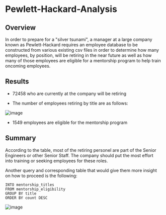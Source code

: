 # Pewlett-Hackard-Analysis
## Overview
In order to prepare for a "silver tsunami", a manager at a large company known as Pewlett-Hackard requires an employee database to be constructed from various existing csv files in order to determine how many employees, by position, will be retiring in the near future as well as how many of those employees are eligible for a mentorship program to help train oncoming employees.

## Results
- 72458 who are currently at the company will be retiring

- The number of employees retiring by title are as follows:

![image](https://user-images.githubusercontent.com/112590378/195482859-429d8c78-b562-408e-9444-e8f147f8a87c.jpeg)

- 1549 employees are eligible for the mentorship program

## Summary
According to the table, most of the retiring personel are part of the Senior Engineers or other Senior Staff.  The company should put the most effort into training or seeking employees for these roles.

Another query and corresponding table that would give them more insight on how to proceed is the following: 

```SELECT count(title) "count", title
INTO mentorship_titles
FROM mentorship_eligibility
GROUP BY title
ORDER BY count DESC
```


![image](https://user-images.githubusercontent.com/112590378/195486287-34855db5-372f-475b-9880-5271db2176f7.jpeg)
